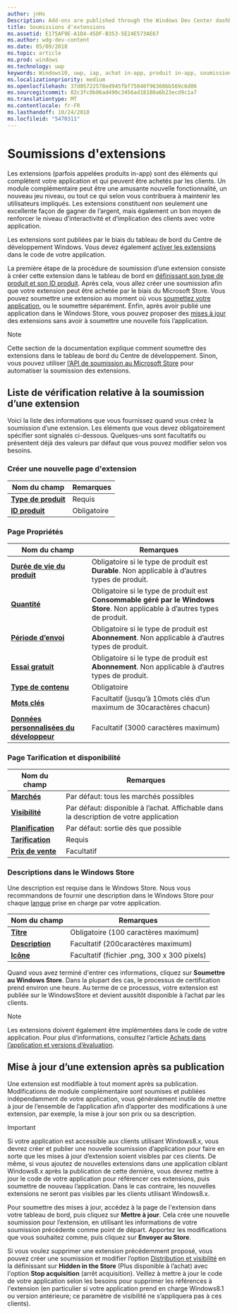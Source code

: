 ```yaml
---
author: jnHs
Description: Add-ons are published through the Windows Dev Center dashboard.
title: Soumissions d'extensions
ms.assetid: E175AF9E-A1D4-45DF-B353-5E24E573AE67
ms.author: wdg-dev-content
ms.date: 05/09/2018
ms.topic: article
ms.prod: windows
ms.technology: uwp
keywords: Windows10, uwp, iap, achat in-app, produit in-app, soumission iap
ms.localizationpriority: medium
ms.openlocfilehash: 37d05722578ed945fbf75040f96360bb569c6d06
ms.sourcegitcommit: 82c3fc0b06ad490c3456ad18180a6b23ecd9c1a7
ms.translationtype: MT
ms.contentlocale: fr-FR
ms.lasthandoff: 10/24/2018
ms.locfileid: "5470311"
---
```

# <a name="add-on-submissions"></a>Soumissions d'extensions

Les extensions (parfois appelées produits in-app) sont des éléments qui complètent votre application et qui peuvent être achetés par les clients. Un module complémentaire peut être une amusante nouvelle fonctionnalité, un nouveau jeu niveau, ou tout ce qui selon vous contribuera à maintenir les utilisateurs impliqués. Les extensions constituent non seulement une excellente façon de gagner de l’argent, mais également un bon moyen de renforcer le niveau d’interactivité et d’implication des clients avec votre application.

Les extensions sont publiées par le biais du tableau de bord du Centre de développement Windows. Vous devez également [activer les extensions](../monetize/in-app-purchases-and-trials.md) dans le code de votre application.

La première étape de la procédure de soumission d’une extension consiste à créer cette extension dans le tableau de bord en [définissant son type de produit et son ID produit](set-your-add-on-product-id.md). Après cela, vous allez créer une soumission afin que votre extension peut être achetée par le biais du Microsoft Store. Vous pouvez soumettre une extension au moment où vous [soumettez votre application](app-submissions.md), ou le soumettre séparément. Enfin, après avoir publié une application dans le Windows Store, vous pouvez proposer des [mises à jour](#updating-an-add-on-after-publication) des extensions sans avoir à soumettre une nouvelle fois l’application.

> [!NOTE]
> Cette section de la documentation explique comment soumettre des extensions dans le tableau de bord du Centre de développement. Sinon, vous pouvez utiliser [l’API de soumission au Microsoft Store](../monetize/create-and-manage-submissions-using-windows-store-services.md) pour automatiser la soumission des extensions.


## <a name="checklist-for-submitting-an-add-on"></a>Liste de vérification relative à la soumission d’une extension

Voici la liste des informations que vous fournissez quand vous créez la soumission d’une extension. Les éléments que vous devez obligatoirement spécifier sont signalés ci-dessous. Quelques-uns sont facultatifs ou présentent déjà des valeurs par défaut que vous pouvez modifier selon vos besoins.


### <a name="create-a-new-add-on-page"></a>Créer une nouvelle page d'extension

| Nom du champ                    | Remarques                            |
|-------------------------------|----------------------------------|
| [**Type de produit**](set-your-add-on-product-id.md#product-type)      | Requis |  
| [**ID produit**](set-your-add-on-product-id.md#product-id)          | Obligatoire |        


### <a name="properties-page"></a>Page Propriétés

| Nom du champ                    | Remarques                              |   
|-------------------------------|------------------------------------|
| [**Durée de vie du produit**](enter-add-on-properties.md#product-lifetime)  | Obligatoire si le type de produit est **Durable**. Non applicable à d’autres types de produit. |
| [**Quantité**](enter-add-on-properties.md#quantity)  | Obligatoire si le type de produit est **Consommable géré par le Windows Store**. Non applicable à d’autres types de produit. |
| [**Période d’envoi**](enter-add-on-properties.md#subscription-period)          | Obligatoire si le type de produit est **Abonnement**. Non applicable à d’autres types de produit.       |  
| [**Essai gratuit**](enter-add-on-properties.md#free-trial)          | Obligatoire si le type de produit est **Abonnement**. Non applicable à d’autres types de produit.       |
| [**Type de contenu**](enter-add-on-properties.md#content-type)          | Obligatoire    |               
| [**Mots clés**](enter-add-on-properties.md#keywords)                  | Facultatif (jusqu’à 10mots clés d’un maximum de 30caractères chacun) |
| [**Données personnalisées du développeur**](enter-add-on-properties.md#custom-developer-data)   | Facultatif (3000 caractères maximum)            |


### <a name="pricing-and-availability-page"></a>Page Tarification et disponibilité

| Nom du champ                    | Remarques                                       |
|-------------------------------|---------------------------------------------|
| [**Marchés**](set-add-on-pricing-and-availability.md#markets)  | Par défaut: tous les marchés possibles |
| [**Visibilité**](set-add-on-pricing-and-availability.md#visibility)   | Par défaut: disponible à l’achat. Affichable dans la description de votre application |
| [**Planification**](set-add-on-pricing-and-availability.md#schedule)    | Par défaut: sortie dès que possible
| [**Tarification**](set-add-on-pricing-and-availability.md#pricing)                | Requis                                    |
| [**Prix de vente**](put-apps-and-add-ons-on-sale.md)               | Facultatif                    |


### <a name="store-listings"></a>Descriptions dans le Windows Store

Une description est requise dans le Windows Store. Nous vous recommandons de fournir une description dans le Windows Store pour chaque [langue](create-add-on-store-listings.md#store-listing-languages) prise en charge par votre application.

| Nom du champ                    | Remarques                                       |
|-------------------------------|---------------------------------------------|
| [**Titre**](create-add-on-store-listings.md#title)                    | Obligatoire (100 caractères maximum)           |
| [**Description**](create-add-on-store-listings.md#description)       | Facultatif (200caractères maximum)            |
| [**Icône**](create-add-on-store-listings.md#icon)                    | Facultatif (fichier .png, 300 x 300 pixels)            |


Quand vous avez terminé d'entrer ces informations, cliquez sur **Soumettre au Windows Store**. Dans la plupart des cas, le processus de certification prend environ une heure. Au terme de ce processus, votre extension est publiée sur le WindowsStore et devient aussitôt disponible à l’achat par les clients.

> [!NOTE]
> Les extensions doivent également être implémentées dans le code de votre application. Pour plus d’informations, consultez l’article [Achats dans l’application et versions d’évaluation](../monetize/in-app-purchases-and-trials.md).


## <a name="updating-an-add-on-after-publication"></a>Mise à jour d’une extension après sa publication

Une extension est modifiable à tout moment après sa publication. Modifications de module complémentaire sont soumises et publiées indépendamment de votre application, vous généralement inutile de mettre à jour de l’ensemble de l’application afin d’apporter des modifications à une extension, par exemple, la mise à jour son prix ou sa description.

> [!IMPORTANT]
> Si votre application est accessible aux clients utilisant Windows8.x, vous devrez créer et publier une nouvelle soumission d’application pour faire en sorte que les mises à jour d’extension soient visibles par ces clients. De même, si vous ajoutez de nouvelles extensions dans une application ciblant Windows8.x après la publication de cette dernière, vous devrez mettre à jour le code de votre application pour référencer ces extensions, puis soumettre de nouveau l’application. Dans le cas contraire, les nouvelles extensions ne seront pas visibles par les clients utilisant Windows8.x.

Pour soumettre des mises à jour, accédez à la page de l'extension dans votre tableau de bord, puis cliquez sur **Mettre à jour**. Cela crée une nouvelle soumission pour l’extension, en utilisant les informations de votre soumission précédente comme point de départ. Apportez les modifications que vous souhaitez comme, puis cliquez sur **Envoyer au Store**.

Si vous voulez supprimer une extension précédemment proposé, vous pouvez créer une soumission et modifier l’option [Distribution et visibilité](set-add-on-pricing-and-availability.md) en la définissant sur **Hidden in the Store** (Plus disponible à l’achat) avec l'option **Stop acquisition** (arrêt acquisition). Veillez à mettre à jour le code de votre application selon les besoins pour supprimer les références à l'extension (en particulier si votre application prend en charge Windows8.1 ou version antérieure; ce paramètre de visibilité ne s’appliquera pas à ces clients).
